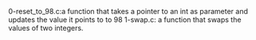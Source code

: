 0-reset_to_98.c:a function that takes a pointer to an int as parameter and updates the value it points to to 98
1-swap.c: a function that swaps the values of two integers.
